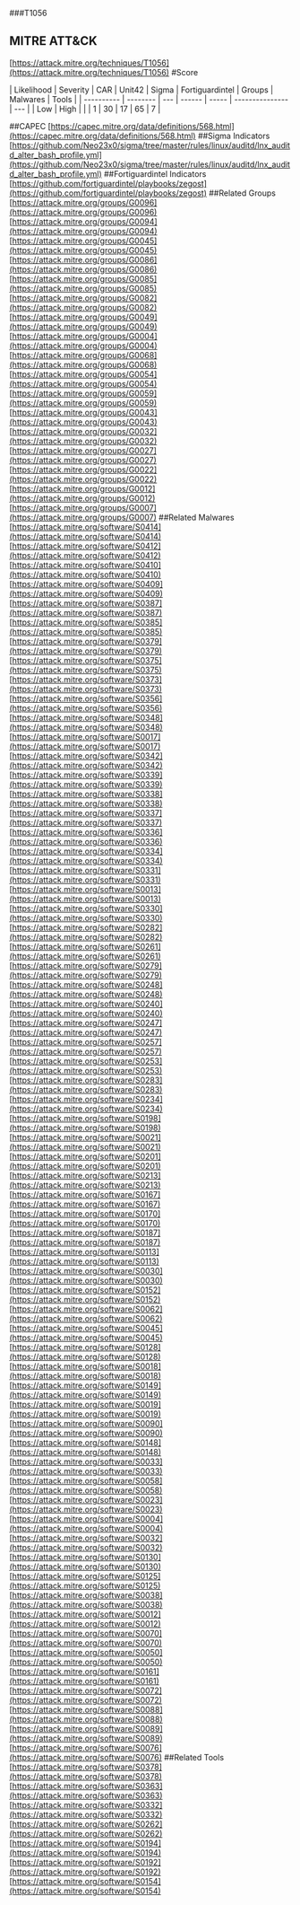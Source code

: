 ###T1056
## MITRE ATT&CK
[https://attack.mitre.org/techniques/T1056](https://attack.mitre.org/techniques/T1056)
#Score

| Likelihood | Severity | CAR | Unit42 | Sigma | Fortiguardintel | Groups | Malwares | Tools |
| ---------- | -------- | --- | ------ | ----- | --------------- | ---  |
| Low | High |   |   | 1 | 30 | 17 | 65 | 7 |

##CAPEC
[https://capec.mitre.org/data/definitions/568.html](https://capec.mitre.org/data/definitions/568.html)
[]()
##Sigma Indicators
[https://github.com/Neo23x0/sigma/tree/master/rules/linux/auditd/lnx_auditd_alter_bash_profile.yml](https://github.com/Neo23x0/sigma/tree/master/rules/linux/auditd/lnx_auditd_alter_bash_profile.yml)
[]()
##Fortiguardintel Indicators
[https://github.com/fortiguardintel/playbooks/zegost](https://github.com/fortiguardintel/playbooks/zegost)
[]()
##Related Groups
[https://attack.mitre.org/groups/G0096](https://attack.mitre.org/groups/G0096)
[https://attack.mitre.org/groups/G0094](https://attack.mitre.org/groups/G0094)
[https://attack.mitre.org/groups/G0045](https://attack.mitre.org/groups/G0045)
[https://attack.mitre.org/groups/G0086](https://attack.mitre.org/groups/G0086)
[https://attack.mitre.org/groups/G0085](https://attack.mitre.org/groups/G0085)
[https://attack.mitre.org/groups/G0082](https://attack.mitre.org/groups/G0082)
[https://attack.mitre.org/groups/G0049](https://attack.mitre.org/groups/G0049)
[https://attack.mitre.org/groups/G0004](https://attack.mitre.org/groups/G0004)
[https://attack.mitre.org/groups/G0068](https://attack.mitre.org/groups/G0068)
[https://attack.mitre.org/groups/G0054](https://attack.mitre.org/groups/G0054)
[https://attack.mitre.org/groups/G0059](https://attack.mitre.org/groups/G0059)
[https://attack.mitre.org/groups/G0043](https://attack.mitre.org/groups/G0043)
[https://attack.mitre.org/groups/G0032](https://attack.mitre.org/groups/G0032)
[https://attack.mitre.org/groups/G0027](https://attack.mitre.org/groups/G0027)
[https://attack.mitre.org/groups/G0022](https://attack.mitre.org/groups/G0022)
[https://attack.mitre.org/groups/G0012](https://attack.mitre.org/groups/G0012)
[https://attack.mitre.org/groups/G0007](https://attack.mitre.org/groups/G0007)
[]()
##Related Malwares
[https://attack.mitre.org/software/S0414](https://attack.mitre.org/software/S0414)
[https://attack.mitre.org/software/S0412](https://attack.mitre.org/software/S0412)
[https://attack.mitre.org/software/S0410](https://attack.mitre.org/software/S0410)
[https://attack.mitre.org/software/S0409](https://attack.mitre.org/software/S0409)
[https://attack.mitre.org/software/S0387](https://attack.mitre.org/software/S0387)
[https://attack.mitre.org/software/S0385](https://attack.mitre.org/software/S0385)
[https://attack.mitre.org/software/S0379](https://attack.mitre.org/software/S0379)
[https://attack.mitre.org/software/S0375](https://attack.mitre.org/software/S0375)
[https://attack.mitre.org/software/S0373](https://attack.mitre.org/software/S0373)
[https://attack.mitre.org/software/S0356](https://attack.mitre.org/software/S0356)
[https://attack.mitre.org/software/S0348](https://attack.mitre.org/software/S0348)
[https://attack.mitre.org/software/S0017](https://attack.mitre.org/software/S0017)
[https://attack.mitre.org/software/S0342](https://attack.mitre.org/software/S0342)
[https://attack.mitre.org/software/S0339](https://attack.mitre.org/software/S0339)
[https://attack.mitre.org/software/S0338](https://attack.mitre.org/software/S0338)
[https://attack.mitre.org/software/S0337](https://attack.mitre.org/software/S0337)
[https://attack.mitre.org/software/S0336](https://attack.mitre.org/software/S0336)
[https://attack.mitre.org/software/S0334](https://attack.mitre.org/software/S0334)
[https://attack.mitre.org/software/S0331](https://attack.mitre.org/software/S0331)
[https://attack.mitre.org/software/S0013](https://attack.mitre.org/software/S0013)
[https://attack.mitre.org/software/S0330](https://attack.mitre.org/software/S0330)
[https://attack.mitre.org/software/S0282](https://attack.mitre.org/software/S0282)
[https://attack.mitre.org/software/S0261](https://attack.mitre.org/software/S0261)
[https://attack.mitre.org/software/S0279](https://attack.mitre.org/software/S0279)
[https://attack.mitre.org/software/S0248](https://attack.mitre.org/software/S0248)
[https://attack.mitre.org/software/S0240](https://attack.mitre.org/software/S0240)
[https://attack.mitre.org/software/S0247](https://attack.mitre.org/software/S0247)
[https://attack.mitre.org/software/S0257](https://attack.mitre.org/software/S0257)
[https://attack.mitre.org/software/S0253](https://attack.mitre.org/software/S0253)
[https://attack.mitre.org/software/S0283](https://attack.mitre.org/software/S0283)
[https://attack.mitre.org/software/S0234](https://attack.mitre.org/software/S0234)
[https://attack.mitre.org/software/S0198](https://attack.mitre.org/software/S0198)
[https://attack.mitre.org/software/S0021](https://attack.mitre.org/software/S0021)
[https://attack.mitre.org/software/S0201](https://attack.mitre.org/software/S0201)
[https://attack.mitre.org/software/S0213](https://attack.mitre.org/software/S0213)
[https://attack.mitre.org/software/S0167](https://attack.mitre.org/software/S0167)
[https://attack.mitre.org/software/S0170](https://attack.mitre.org/software/S0170)
[https://attack.mitre.org/software/S0187](https://attack.mitre.org/software/S0187)
[https://attack.mitre.org/software/S0113](https://attack.mitre.org/software/S0113)
[https://attack.mitre.org/software/S0030](https://attack.mitre.org/software/S0030)
[https://attack.mitre.org/software/S0152](https://attack.mitre.org/software/S0152)
[https://attack.mitre.org/software/S0062](https://attack.mitre.org/software/S0062)
[https://attack.mitre.org/software/S0045](https://attack.mitre.org/software/S0045)
[https://attack.mitre.org/software/S0128](https://attack.mitre.org/software/S0128)
[https://attack.mitre.org/software/S0018](https://attack.mitre.org/software/S0018)
[https://attack.mitre.org/software/S0149](https://attack.mitre.org/software/S0149)
[https://attack.mitre.org/software/S0019](https://attack.mitre.org/software/S0019)
[https://attack.mitre.org/software/S0090](https://attack.mitre.org/software/S0090)
[https://attack.mitre.org/software/S0148](https://attack.mitre.org/software/S0148)
[https://attack.mitre.org/software/S0033](https://attack.mitre.org/software/S0033)
[https://attack.mitre.org/software/S0058](https://attack.mitre.org/software/S0058)
[https://attack.mitre.org/software/S0023](https://attack.mitre.org/software/S0023)
[https://attack.mitre.org/software/S0004](https://attack.mitre.org/software/S0004)
[https://attack.mitre.org/software/S0032](https://attack.mitre.org/software/S0032)
[https://attack.mitre.org/software/S0130](https://attack.mitre.org/software/S0130)
[https://attack.mitre.org/software/S0125](https://attack.mitre.org/software/S0125)
[https://attack.mitre.org/software/S0038](https://attack.mitre.org/software/S0038)
[https://attack.mitre.org/software/S0012](https://attack.mitre.org/software/S0012)
[https://attack.mitre.org/software/S0070](https://attack.mitre.org/software/S0070)
[https://attack.mitre.org/software/S0050](https://attack.mitre.org/software/S0050)
[https://attack.mitre.org/software/S0161](https://attack.mitre.org/software/S0161)
[https://attack.mitre.org/software/S0072](https://attack.mitre.org/software/S0072)
[https://attack.mitre.org/software/S0088](https://attack.mitre.org/software/S0088)
[https://attack.mitre.org/software/S0089](https://attack.mitre.org/software/S0089)
[https://attack.mitre.org/software/S0076](https://attack.mitre.org/software/S0076)
[]()
##Related Tools
[https://attack.mitre.org/software/S0378](https://attack.mitre.org/software/S0378)
[https://attack.mitre.org/software/S0363](https://attack.mitre.org/software/S0363)
[https://attack.mitre.org/software/S0332](https://attack.mitre.org/software/S0332)
[https://attack.mitre.org/software/S0262](https://attack.mitre.org/software/S0262)
[https://attack.mitre.org/software/S0194](https://attack.mitre.org/software/S0194)
[https://attack.mitre.org/software/S0192](https://attack.mitre.org/software/S0192)
[https://attack.mitre.org/software/S0154](https://attack.mitre.org/software/S0154)
[]()
